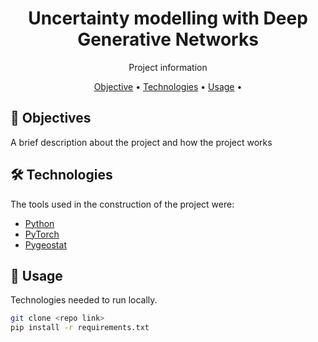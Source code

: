 <h1 align="center">
    Uncertainty modelling with Deep Generative Networks 
</h1>

  <p align="center"> Project information</p>

  <p align="center">
  <a href="#objective">Objective</a> •
  <a href="#technologies">Technologies</a> •
  <a href="#usage">Usage</a> •
  </p>

  <h2 id="objective" > 🎯 Objectives </h2>

  A brief description about the project and how the project works

<h2 id="technologies"> 🛠 Technologies </h2>

  The tools used in the construction of the project were:

- [Python](https://www.python.org/)
- [PyTorch](https://pytorch.org/)
- [Pygeostat](http://www.ccgalberta.com/pygeostat/welcome.html)
  
<h2 id="usage" > 👷 Usage </h2>

Technologies needed to run locally.

  ```bash
  git clone <repo link>
  pip install -r requirements.txt
  ```